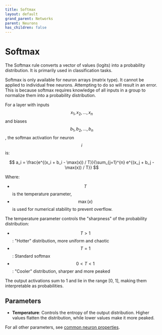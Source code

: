 ```yaml
---
title: Softmax
layout: default
grand_parent: Networks
parent: Neurons
has_children: false
---
```


# Softmax

The Softmax rule converts a vector of values (logits) into a probability distribution. It is primarily used in classification tasks.

Softmax is only available for neuron arrays (matrix type). It cannot be applied to individual free neurons. Attempting to do so will result in an error. This is because softmax requires knowledge of all inputs in a group to normalize them into a probability distribution.

For a layer with inputs $$x_1, x_2, \ldots, x_n$$ and biases $$b_1, b_2, \ldots, b_n$$, the softmax activation for neuron $$i$$ is:

$$
a_i = \frac{e^{(x_i + b_i - \max(x)) / T}}{\sum_{j=1}^{n} e^{(x_j + b_j - \max(x)) / T}}
$$

Where:

- $$T$$ is the temperature parameter,
- $$\max(x)$$ is used for numerical stability to prevent overflow.

The temperature parameter controls the "sharpness" of the probability distribution:

- $$T > 1$$: "Hotter" distribution, more uniform and chaotic
- $$T = 1$$: Standard softmax
- $$0 < T < 1$$: "Cooler" distribution, sharper and more peaked

The output activations sum to 1 and lie in the range [0, 1], making them interpretable as probabilities.

## Parameters

- **Temperature**: Controls the entropy of the output distribution. Higher values flatten the distribution, while lower values make it more peaked.

For all other parameters, see [common neuron properties](/docs/network/neurons/index#common-neuron-properties).
